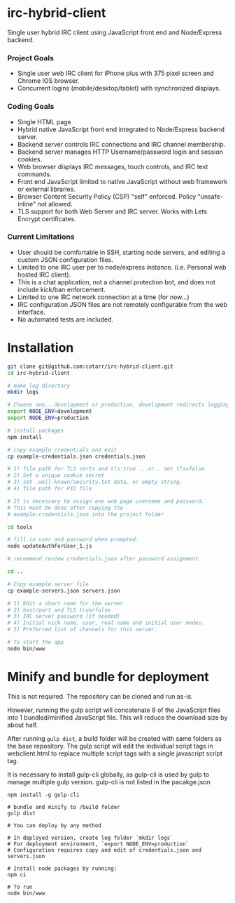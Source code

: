 # irc-hybrid-client

Single user hybrid IRC client using JavaScript front end and Node/Express backend.

### Project Goals

- Single user web IRC client for iPhone plus with 375 pixel screen and Chrome IOS browser.
- Concurrent logins (mobile/desktop/tablet) with synchronized displays.

### Coding Goals

- Single HTML page
- Hybrid native JavaScript front end integrated to Node/Express backend server.
- Backend server controls IRC connections and IRC channel membership.
- Backend server manages HTTP Username/password login and session cookies.
- Web browser displays IRC messages, touch controls, and IRC text commands.
- Front end JavaScript limited to native JavaScript without web framework or external libraries.
- Browser Content Security Policy (CSP) "self" enforced. Policy "unsafe-inline" not allowed.
- TLS support for both Web Server and IRC server. Works with Lets Encrypt certificates.

### Current Limitations

- User should be comfortable in SSH, starting node servers, and editing a custom JSON configuration files.
- Limited to one IRC user per to node/express instance. (i.e. Personal web hosted IRC client).
- This is a chat application, not a channel protection bot, and does not include kick/ban enforcement.
- Limited to one IRC network connection at a time (for now...)
- IRC configuration JSON files are not remotely configurable from the web interface.
- No automated tests are included.

# Installation

```bash
git clone git@github.com:cotarr/irc-hybrid-client.git
cd irc-hybrid-client

# make log directory
mkdir logs

# Choose one...development or production, development redirects logging to console.
export NODE_ENV=development
export NODE_ENV=production

# install packages
npm install

# copy example credentials and edit
cp example-credentials.json credentials.json

# 1) file path for TLS certs and tls:true ...or.. set tls=false
# 2) Set a unique cookie secret
# 3) set .well-known/security.txt data, or empty string.
# 4) file path for PID file

# It is necessary to assign one web page username and password.
# This must be done after copying the
# example-credentials.json into the project folder

cd tools

# fill in user and password when prompted.
node updateAuthForUser_1.js

# recommend review credentials.json after password assignment

cd ..

# Copy example server file
cp example-servers.json servers.json

# 1) Edit a short name for the server
# 2) host/port and TLS true/false
# 3) IRC server password (if needed)
# 4) Initial nick name, user, real name and initial user modes.
# 5) Preferred list of channels for this server.

# To start the app
node bin/www
```

# Minify and bundle for deployment

This is not required. The repository can be cloned and run as-is.

However, running the gulp script will concatenate 9 of the JavaScript
files into 1 bundled/minified JavaScript file.
This will reduce the  download size by about half.

After running `gulp dist`, a build folder will be created with same
folders as the base repository. The gulp script will edit the individual
script tags in webclient.html to replace multiple script tags
with a single javascript script tag.

It is necessary to install gulp-cli globally, as gulp-cli
is used by gulp to manage multiple gulp version. gulp-cli is not
listed in the pacakge.json

```
npm install -g gulp-cli

# bundle and minify to /build folder
gulp dist

# You can deploy by any method

# In deployed version, create log folder `mkdir logs`
# For deployment environment, `export NODE_ENV=production`
# Configuration requires copy and edit of credentials.json and servers.json

# Install node packages by running:
npm ci

# To run
node bin/www
```
